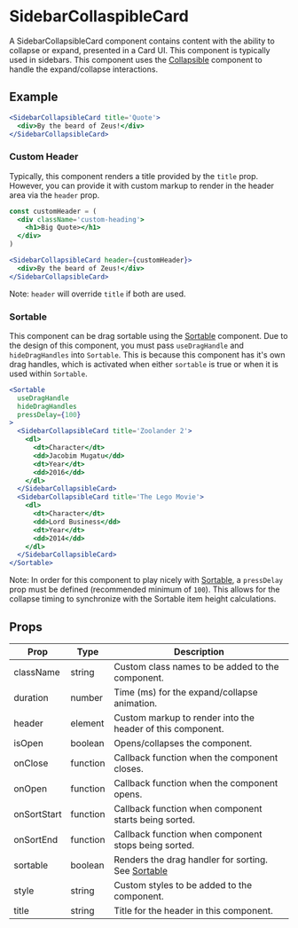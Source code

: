 # SidebarCollaspibleCard

A SidebarCollapsibleCard component contains content with the ability to collapse or expand, presented in a Card UI. This component is typically used in sidebars. This component uses the [Collapsible](../Collapsible) component to handle the expand/collapse interactions.


## Example

```jsx
<SidebarCollapsibleCard title='Quote'>
  <div>By the beard of Zeus!</div>
</SidebarCollapsibleCard>
```


### Custom Header

Typically, this component renders a title provided by the `title` prop. However, you can provide it with custom markup to render in the header area via the `header` prop.

```jsx
const customHeader = (
  <div className='custom-heading'>
    <h1>Big Quote></h1>
  </div>
)

<SidebarCollapsibleCard header={customHeader}>
  <div>By the beard of Zeus!</div>
</SidebarCollapsibleCard>
```

Note: `header` will override `title` if both are used.



### Sortable

This component can be drag sortable using the [Sortable](../Sortable) component. Due to the design of this component, you must pass `useDragHandle` and `hideDragHandles` into `Sortable`. This is because this component has it's own drag handles, which is activated when either `sortable` is true or when it is used within `Sortable`.

```jsx
<Sortable
  useDragHandle
  hideDragHandles
  pressDelay={100}
>
  <SidebarCollapsibleCard title='Zoolander 2'>
    <dl>
      <dt>Character</dt>
      <dd>Jacobim Mugatu</dd>
      <dt>Year</dt>
      <dd>2016</dd>
    </dl>
  </SidebarCollapsibleCard>
  <SidebarCollapsibleCard title='The Lego Movie'>
    <dl>
      <dt>Character</dt>
      <dd>Lord Business</dd>
      <dt>Year</dt>
      <dd>2014</dd>
    </dl>
  </SidebarCollapsibleCard>
</Sortable>
```

Note: In order for this component to play nicely with [Sortable](../Sortable), a `pressDelay` prop must be defined (recommended minimum of `100`). This allows for the collapse timing to synchronize with the Sortable item height calculations.



## Props

| Prop | Type | Description |
| --- | --- | --- |
| className | string | Custom class names to be added to the component. |
| duration | number | Time (ms) for the expand/collapse animation. |
| header | element | Custom markup to render into the header of this component. |
| isOpen | boolean | Opens/collapses the component. |
| onClose | function | Callback function when the component closes. |
| onOpen | function | Callback function when the component opens. |
| onSortStart | function | Callback function when component starts being sorted. |
| onSortEnd | function | Callback function when component stops being sorted. |
| sortable | boolean | Renders the drag handler for sorting. See [Sortable](../Sortable) |
| style | string | Custom styles to be added to the component. |
| title | string | Title for the header in this component. |
